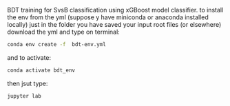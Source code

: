 BDT training for SvsB classification using xGBoost model classifier.
to install the env from the yml (suppose y have miniconda or anaconda installed locally) just in the folder you have saved your input root files (or elsewhere) download the yml and type on terminal:
```bash
conda env create -f  bdt-env.yml
```
and to activate:
```bash
conda activate bdt_env
```
then jsut type:
```bash
jupyter lab
```
